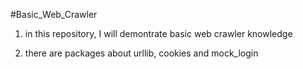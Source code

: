  #Basic_Web_Crawler

 1. in this repository, I will demontrate basic web crawler knowledge

 2. there are packages about urllib, cookies and mock_login 
